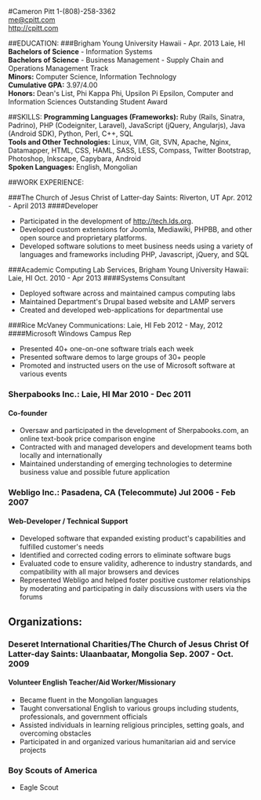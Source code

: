 #Cameron Pitt
1-(808)-258-3362  
me@cpitt.com  
http://cpitt.com  

##EDUCATION:
###Brigham Young University Hawaii  - Apr. 2013 Laie, HI
**Bachelors of Science** - Information Systems  
**Bachelors of Science** - Business Management - Supply Chain and Operations Management Track  
**Minors:** Computer Science, Information Technology  
**Cumulative GPA:** 3.97/4.00  
**Honors:** Dean's List, Phi Kappa Phi, Upsilon Pi Epsilon, Computer and Information Sciences Outstanding Student Award  

##SKILLS:
**Programming Languages (Frameworks):** Ruby (Rails, Sinatra, Padrino), PHP (Codeigniter, Laravel), JavaScript (jQuery, Angularjs), Java (Android SDK), Python, Perl, C++, SQL  
**Tools and Other Technologies:** Linux, VIM, Git, SVN, Apache, Nginx, Datamapper, HTML, CSS, HAML, SASS, LESS, Compass, Twitter Bootstrap, Photoshop, Inkscape, Capybara, Android  
**Spoken Languages:** English, Mongolian  

##WORK EXPERIENCE:

###The Church of Jesus Christ of Latter-day Saints: Riverton, UT Apr. 2012 - April 2013
####Developer
* Participated in the development of http://tech.lds.org.
* Developed custom extensions for Joomla, Mediawiki, PHPBB, and other open source and proprietary platforms.
* Developed software solutions to meet business needs using a variety of languages and frameworks including PHP, Javascript, jQuery, and SQL

###Academic Computing Lab Services, Brigham Young University Hawaii: Laie, HI Oct. 2010 - Apr 2013
####Systems Consultant
* Deployed software across and maintained campus computing labs
* Maintained Department's Drupal based website and LAMP servers
* Created and developed web-applications for departmental use

###Rice McVaney Communications: Laie, HI Feb 2012 - May, 2012
####Microsoft Windows Campus Rep
* Presented 40+ one-on-one software trials each week
* Presented software demos to large groups of 30+ people
* Promoted and instructed users on the use of Microsoft software at various events

### Sherpabooks Inc.: Laie, HI Mar 2010 - Dec 2011
#### Co-founder  
* Oversaw and participated in the development of Sherpabooks.com, an online text-book price comparison engine
* Contracted with and managed developers and development teams both locally and internationally
* Maintained understanding of emerging technologies to determine business value and possible future application

### Webligo Inc.: Pasadena, CA (Telecommute) Jul 2006 - Feb 2007
#### Web-Developer / Technical Support   
* Developed software that expanded existing product's capabilities and fulfilled customer's needs 
* Identified and corrected coding errors to eliminate software bugs 
* Evaluated code to ensure validity, adherence to industry standards, and compatibility with all major browsers and devices
* Represented Webligo and helped foster positive customer relationships by moderating and participating in daily discussions with users via the forums 

## Organizations: 

### Deseret International Charities/The Church of Jesus Christ Of Latter-day Saints: Ulaanbaatar, Mongolia Sep. 2007 - Oct. 2009
#### Volunteer English Teacher/Aid Worker/Missionary 
* Became fluent in the Mongolian languages
* Taught conversational English to various groups including students, professionals, and government officials
* Assisted individuals in learning religious principles, setting goals, and overcoming obstacles
* Participated in and organized various humanitarian aid and service projects

### Boy Scouts of America   
* Eagle Scout


